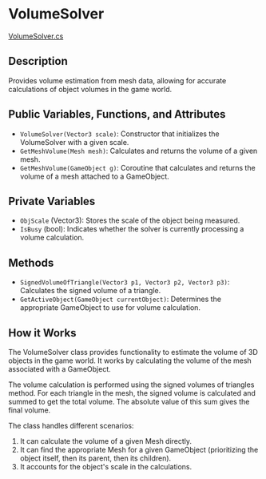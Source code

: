 # VolumeSolver
[VolumeSolver.cs](../../Assets/ExeudVR/Scripts/Volumetrics/VolumeSolver.cs)

## Description

Provides volume estimation from mesh data, allowing for accurate calculations of object volumes in the game world.

## Public Variables, Functions, and Attributes

- `VolumeSolver(Vector3 scale)`: Constructor that initializes the VolumeSolver with a given scale.
- `GetMeshVolume(Mesh mesh)`: Calculates and returns the volume of a given mesh.
- `GetMeshVolume(GameObject g)`: Coroutine that calculates and returns the volume of a mesh attached to a GameObject.

## Private Variables

- `ObjScale` (Vector3): Stores the scale of the object being measured.
- `IsBusy` (bool): Indicates whether the solver is currently processing a volume calculation.

## Methods

- `SignedVolumeOfTriangle(Vector3 p1, Vector3 p2, Vector3 p3)`: Calculates the signed volume of a triangle.
- `GetActiveObject(GameObject currentObject)`: Determines the appropriate GameObject to use for volume calculation.

## How it Works

The VolumeSolver class provides functionality to estimate the volume of 3D objects in the game world. It works by calculating the volume of the mesh associated with a GameObject.

The volume calculation is performed using the signed volumes of triangles method. For each triangle in the mesh, the signed volume is calculated and summed to get the total volume. The absolute value of this sum gives the final volume.

The class handles different scenarios:
1. It can calculate the volume of a given Mesh directly.
2. It can find the appropriate Mesh for a given GameObject (prioritizing the object itself, then its parent, then its children).
3. It accounts for the object's scale in the calculations.
